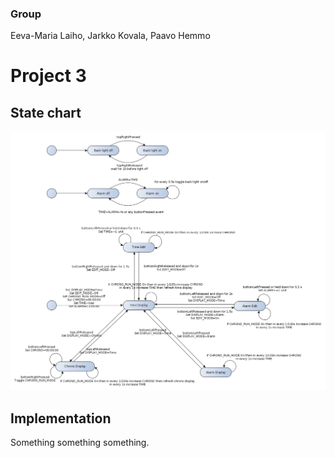 
### Group

Eeva-Maria Laiho, Jarkko Kovala, Paavo Hemmo

# Project 3

## State chart

![Digital watch](./digital_watch.png)


## Implementation

Something something something.
